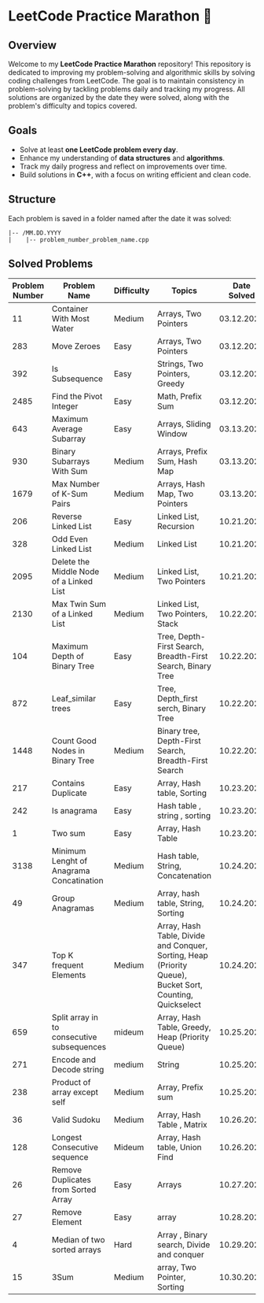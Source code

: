 # LeetCode Practice Marathon 🏁

## Overview
Welcome to my **LeetCode Practice Marathon** repository! This repository is dedicated to improving my problem-solving and algorithmic skills by solving coding challenges from LeetCode. The goal is to maintain consistency in problem-solving by tackling problems daily and tracking my progress. All solutions are organized by the date they were solved, along with the problem's difficulty and topics covered.

## Goals
- Solve at least **one LeetCode problem every day**.
- Enhance my understanding of **data structures** and **algorithms**.
- Track my daily progress and reflect on improvements over time.
- Build solutions in **C++**, with a focus on writing efficient and clean code.

## Structure
Each problem is saved in a folder named after the date it was solved:

```
|-- /MM.DD.YYYY
|    |-- problem_number_problem_name.cpp
```

## Solved Problems

| Problem Number | Problem Name                          | Difficulty | Topics                                | Date Solved |
|----------------|---------------------------------------|------------|---------------------------------------|-------------|
| 11             | Container With Most Water             | Medium     | Arrays, Two Pointers                  | 03.12.2024  |
| 283            | Move Zeroes                           | Easy       | Arrays, Two Pointers                  | 03.12.2024  |
| 392            | Is Subsequence                        | Easy       | Strings, Two Pointers, Greedy         | 03.12.2024  |
| 2485           | Find the Pivot Integer                | Easy       | Math, Prefix Sum                      | 03.12.2024  |
| 643            | Maximum Average Subarray              | Easy       | Arrays, Sliding Window                | 03.13.2024  |
| 930            | Binary Subarrays With Sum             | Medium     | Arrays, Prefix Sum, Hash Map          | 03.13.2024  |
| 1679           | Max Number of K-Sum Pairs             | Medium     | Arrays, Hash Map, Two Pointers        | 03.13.2024  |
| 206            | Reverse Linked List                   | Easy       | Linked List, Recursion                | 10.21.2024  |
| 328            | Odd Even Linked List                  | Medium     | Linked List                           | 10.21.2024  |
| 2095           | Delete the Middle Node of a Linked List| Medium     | Linked List, Two Pointers             | 10.21.2024  |
| 2130           | Max Twin Sum of a Linked List         | Medium     | Linked List, Two Pointers, Stack      | 10.22.2024  |
| 104 | Maximum Depth of Binary Tree | Easy | Tree, Depth-First Search, Breadth-First Search, Binary Tree | 10.22.2024 |
| 872 | Leaf_similar trees | Easy | Tree, Depth_first serch, Binary Tree | 10.22.2024 |
| 1448 | Count Good Nodes in Binary Tree | Medium | Binary tree, Depth-First Search, Breadth-First Search | 10.22.2024 |
| 217 | Contains Duplicate | Easy | Array, Hash table, Sorting | 10.23.2024 |
| 242 | Is anagrama | Easy | Hash table , string , sorting | 10.23.2024 |
| 1 | Two sum | Easy | Array, Hash Table | 10.23.2024 |
| 3138 | Minimum Lenght of Anagrama Concatination | Medium | Hash table, String, Concatenation | 10.24.2024 |
| 49 | Group Anagramas | Medium | Array, hash table, String, Sorting | 10.24.2024 |
| 347 | Top K frequent Elements | Medium | Array, Hash Table, Divide and Conquer, Sorting, Heap (Priority Queue), Bucket Sort, Counting, Quickselect | 10.24.2024 |
| 659 | Split array in to consecutive subsequences | mideum | Array, Hash Table, Greedy, Heap (Priority Queue) | 10.25.2024 |
| 271 | Encode and Decode string | medium | String | 10.25.2024 |
| 238 | Product of array except self | Medium | Array, Prefix sum | 10.25.2024 |
| 36  | Valid Sudoku | Medium | Array, Hash Table , Matrix | 10.26.2024 |
| 128 | Longest Consecutive sequence | Mideum | Array, Hash table, Union Find | 10.26.2024 |
| 26 | Remove Duplicates from Sorted Array | Easy | Arrays | 10.27.2024 |
| 27  | Remove Element | Easy | array | 10.28.2024 |
| 4  | Median of two sorted arrays | Hard | Array , Binary search, Divide and conquer  | 10.29.2024 |
| 15 | 3Sum | Medium | array, Two Pointer, Sorting | 10.30.2024 |
